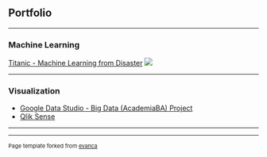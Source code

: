 ## Portfolio

---

### Machine Learning

[Titanic - Machine Learning from Disaster](/titanic/Titanic_kaggle_250622.ipynb)
<img src="sfzarate-ds.github.io/titanic/titanic.png?raw=true"/>

---

### Visualization

- [Google Data Studio - Big Data (AcademiaBA) Project]((https://datastudio.google.com/reporting/0a989b37-3945-4458-9866-6b6a85762169))
- [Qlik Sense]((https://qliksensebycores.senasa.gob.ar/sense/app/15cda686-5f0e-495d-816e-abc973f69392/sheet/444e17e2-21e6-4a7f-bc74-74e7b431d99c/state/analysis))

---




---
<p style="font-size:11px">Page template forked from <a href="https://github.com/evanca/quick-portfolio">evanca</a></p>
<!-- Remove above link if you don't want to attibute -->
